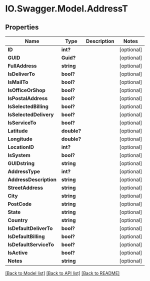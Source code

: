 # IO.Swagger.Model.AddressT
## Properties

Name | Type | Description | Notes
------------ | ------------- | ------------- | -------------
**ID** | **int?** |  | [optional] 
**GUID** | **Guid?** |  | [optional] 
**FullAddress** | **string** |  | [optional] 
**IsDeliverTo** | **bool?** |  | [optional] 
**IsMailTo** | **bool?** |  | [optional] 
**IsOfficeOrShop** | **bool?** |  | [optional] 
**IsPostalAddress** | **bool?** |  | [optional] 
**IsSelectedBilling** | **bool?** |  | [optional] 
**IsSelectedDelivery** | **bool?** |  | [optional] 
**IsServiceTo** | **bool?** |  | [optional] 
**Latitude** | **double?** |  | [optional] 
**Longitude** | **double?** |  | [optional] 
**LocationID** | **int?** |  | [optional] 
**IsSystem** | **bool?** |  | [optional] 
**GUIDstring** | **string** |  | [optional] 
**AddressType** | **int?** |  | [optional] 
**AddressDescription** | **string** |  | [optional] 
**StreetAddress** | **string** |  | [optional] 
**City** | **string** |  | [optional] 
**PostCode** | **string** |  | [optional] 
**State** | **string** |  | [optional] 
**Country** | **string** |  | [optional] 
**IsDefaultDeliverTo** | **bool?** |  | [optional] 
**IsDefaultBilling** | **bool?** |  | [optional] 
**IsDefaultServiceTo** | **bool?** |  | [optional] 
**IsActive** | **bool?** |  | [optional] 
**Notes** | **string** |  | [optional] 

[[Back to Model list]](../README.md#documentation-for-models) [[Back to API list]](../README.md#documentation-for-api-endpoints) [[Back to README]](../README.md)

